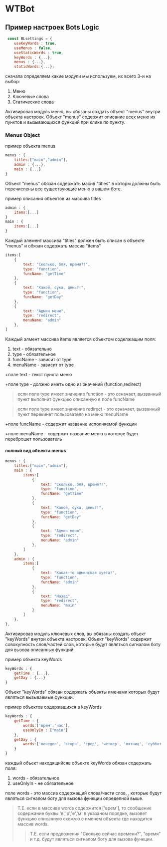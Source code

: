 # WTBot

## Пример настроек Bots Logic ##

```js
 const BLsettings = {
    useKeyWords : true,
    useMenus : false,
    useStaticWords : true,
    keyWords : {...},
    menus : {...},
    staticWords:{...};
```

сначала определяем какие модули мы используем, их всего 3-и на выбор:
1. Меню
2. Ключевые слова
3. Статические слова

Активировав модуль меню, вы обязаны создать объект "menus" внутри объекта настроек.
Объект "menus" содержит описание всех меню их пунктов и вызывающихся функций при клике по пункту.

### Menus Object ###

пример объекта menus
``` js
menus : {
    titles:["main","admin"],
    admin : {...},
    main : {...}
}
```

Объект "menus" обязан содержать масив "titles" в которм должны быть перечислены все существующие меню в вашем боте.

пример описания объектов из массива titles
``` js
admin : {
    items:[...]
}
main : {
    items:[...]
}
```
Каждый элемент массива "titles" должен быть описан в объекте "menus" и обязан содержать массив "items"
``` js
items:[
    {
        text: "Сколько, бля, время?!",
        type: "function",
        funcName: "getTime"
    },
    {
        text: "Какой, сука, день?!",
        type: "function",
        funcName: "getDay"
    },
    {
        text: "Админ меню",
        type: "redirect",
        menuName: "admin"
    },
]
```
Каждый элмент массива items является объектом соделжащим поля:
1. text - обязательно
2. type - обязательное
3. funcName - зависит от type
4. menuName - зависит от type

+поле text - текст пункта меню

+поле type - должно иметь одно из значений (function,redirect)

>если поле type имеет значение function - это означает, вызванный пункт выполнит функцию описанную в поле funcName

>если поле type имеет значение redirect - это означает, вызванный пункт перекинет пользователя на меню menuName

+поле funcName - содержит название исполняемой функции

+поле menuName - содержит название меню в которое будет переброшет пользователь

#### полный вид объекта menus ####
```js
menus : {
    titles:["main","admin"],
    main : {
        items:[
            {
                text: "Сколько, бля, время?!",
                type: "function",
                funcName: "getTime"
            },
            {
                text: "Какой, сука, день?!",
                type: "function",
                funcName: "getDay"
            },
            {
                text: "Админ меню",
                type: "redirect",
                menuName: "admin"
            },
        ]
    },
    admin : {
        items:[
            {
                text: "Какая-то админская хуета!",
                type: "function",
                funcName: "admin"
            },
            {
                text: "Назад",
                type: "redirect",
                menuName: "main"
            }
        ]
    },
},
```

Активировав модуль ключевых слов, вы обязаны создать объект "keyWords" внутри объекта настроек.
Объект "keyWords" содержит совокупность слов/частей слов, которые будут являться сигналом боту для вызова описанных функций.

пример объекта keyWords
``` js
keyWords : {
    getTime : {...},
    getDay : {...}
}
```

Объект "keyWords" обязан содержать объекты именами которых будут являться вызываемые функции.

пример объектов содержащихся в keyWords
``` js
keyWords : {
    getTime : {
        words:['врем','час'],
        useOnlyIn : ["main"]
    },
    getDay : {
        words:['понедел', 'вторн', 'сред', 'четвер', 'пятниц', 'суббот','субот', 'воскр']
    }
}
```
каждый объект находящийсяв объекте keyWords обязан содержать поля:
1. words - обязательное
2. useOnlyIn - не обязательное

поле words - это массив содержащий слова/части слов, , которые будут являться сигналом боту для вызова функции определной выше.
>Т.Е. если в массиве words содержится ['врем'], то сообщение содержание буквы 'в','р','е','м' в указаном порядке, вызовет функцию описанную схожую с именем объекта где находится массив words.
>> Т.Е. если предложения "Сколько сейчас времени?", "время" и т.д. будут являться сигналом боту для вызова функции.







